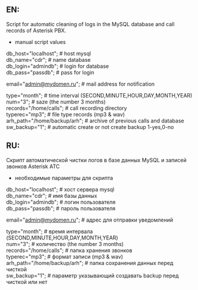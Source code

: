 EN:
-
Script for automatic cleaning of logs in the MySQL database and call records of Asterisk PBX.

* manual script  values

db_host="localhost";          # host mysql<br>
db_name="cdr";                # name database<br>
db_login="admindb";           # login for database<br>
db_pass="passdb";             # pass for login<br>

email="admin@mydomen.ru";     # mail address for notification<br>

type="month";                 # time interval (SECOND,MINUTE,HOUR,DAY,MONTH,YEAR)<br>
num="3";                      # saze (the number 3 months)<br>
records="/home/calls";        # call recording directory<br>
typerec="mp3";                # file type records (mp3 & wav)<br>
arh_path="/home/backup/arh";  # archive of previous calls and database<br>
sw_backup="1";                # automatic create or not create backup 1-yes,0-no<br>


RU:<br>
-
Скрипт автоматической чистки логов в базе данных MySQL и записей звонков Asterisk АТС <br>

* необходимые параметры для скрипта

db_host="localhost";          # хост сервера mysql<br>
db_name="cdr";                # имя базы данных<br>
db_login="admindb";           # логин пользователя<br>
db_pass="passdb";             # пароль пользователя<br>

email="admin@mydomen.ru";     # адрес для отправки уведомлений<br>

type="month";                 # время интервала (SECOND,MINUTE,HOUR,DAY,MONTH,YEAR)<br>
num="3";                      # количество (the number 3 months)<br>
records="/home/calls";        # папка хранения звонков<br>
typerec="mp3";                # формат записи (mp3 & wav)<br>
arh_path="/home/backup/arh";  # папка сохранения данных перед чисткой<br>
sw_backup="1";                # параметр указывающий создавать backup перед чисткой или нет<br>
